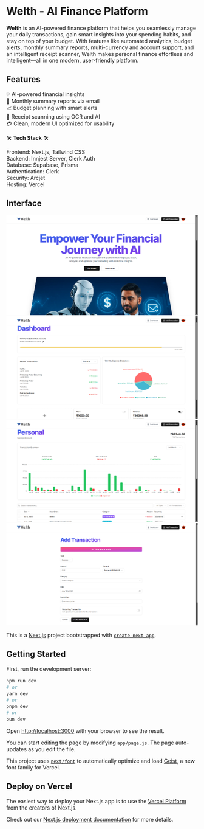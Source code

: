 
# Welth - AI Finance Platform

**Welth** is an AI-powered finance platform that helps you seamlessly manage your daily transactions, gain smart insights into your spending habits, and stay on top of your budget. With features like automated analytics, budget alerts, monthly summary reports, multi-currency and account support, and an intelligent receipt scanner, Welth makes personal finance effortless and intelligent—all in one modern, user-friendly platform.

## Features

💡 AI-powered financial insights<br>
📩 Monthly summary reports via email<br>
📈 Budget planning with smart alerts<br>
🧾 Receipt scanning using OCR and AI<br>
💳 Clean, modern UI optimized for usability<br>


🛠 **Tech Stack** 🛠<br>

Frontend: Next.js, Tailwind CSS<br>
Backend: Innjest Server, Clerk Auth<br>
Database: Supabase, Prisma<br>
Authentication: Clerk<br>
Security: Arcjet<br>
Hosting: Vercel


## Interface

![App Screenshot](https://github.com/Sahildavkhar/Welth-AI-Finance-Platform/blob/73b77397badff84ded76c3bbd02d442b43a3d039/Screenshot%202025-07-13%20121941.png)
![App Screenshot](https://github.com/Sahildavkhar/Welth-AI-Finance-Platform/blob/8ec773480ac4c48b624927bedf87f1e2670f2e72/public/Screenshot%202025-07-13%20122058.png)
![App Screenshot](https://github.com/Sahildavkhar/Welth-AI-Finance-Platform/blob/8ec773480ac4c48b624927bedf87f1e2670f2e72/public/Screenshot%202025-07-13%20122132.png)
![App Screenshot](https://github.com/Sahildavkhar/Welth-AI-Finance-Platform/blob/8ec773480ac4c48b624927bedf87f1e2670f2e72/public/Screenshot%202025-07-13%20122155.png)


This is a [Next.js](https://nextjs.org) project bootstrapped with [`create-next-app`](https://github.com/vercel/next.js/tree/canary/packages/create-next-app).

## Getting Started

First, run the development server:

```bash
npm run dev
# or
yarn dev
# or
pnpm dev
# or
bun dev
```

Open [http://localhost:3000](http://localhost:3000) with your browser to see the result.

You can start editing the page by modifying `app/page.js`. The page auto-updates as you edit the file.

This project uses [`next/font`](https://nextjs.org/docs/app/building-your-application/optimizing/fonts) to automatically optimize and load [Geist](https://vercel.com/font), a new font family for Vercel.


## Deploy on Vercel

The easiest way to deploy your Next.js app is to use the [Vercel Platform](https://vercel.com/new?utm_medium=default-template&filter=next.js&utm_source=create-next-app&utm_campaign=create-next-app-readme) from the creators of Next.js.

Check out our [Next.js deployment documentation](https://nextjs.org/docs/app/building-your-application/deploying) for more details.

